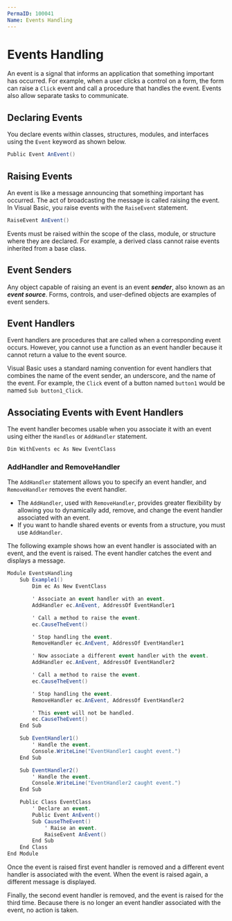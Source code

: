 ```yaml
---
PermaID: 100041
Name: Events Handling
---
```


# Events Handling

An event is a signal that informs an application that something important has occurred. For example, when a user clicks a control on a form, the form can raise a `Click` event and call a procedure that handles the event. Events also allow separate tasks to communicate. 

## Declaring Events

You declare events within classes, structures, modules, and interfaces using the `Event` keyword as shown below.

```csharp
Public Event AnEvent()
```

## Raising Events

An event is like a message announcing that something important has occurred. The act of broadcasting the message is called raising the event. In Visual Basic, you raise events with the `RaiseEvent` statement.

```csharp
RaiseEvent AnEvent()
```

Events must be raised within the scope of the class, module, or structure where they are declared. For example, a derived class cannot raise events inherited from a base class.

## Event Senders

Any object capable of raising an event is an event ***sender***, also known as an ***event source***. Forms, controls, and user-defined objects are examples of event senders.

## Event Handlers

Event handlers are procedures that are called when a corresponding event occurs. However, you cannot use a function as an event handler because it cannot return a value to the event source.

Visual Basic uses a standard naming convention for event handlers that combines the name of the event sender, an underscore, and the name of the event. For example, the `Click` event of a button named `button1` would be named `Sub button1_Click`.

## Associating Events with Event Handlers

The event handler becomes usable when you associate it with an event using either the `Handles` or `AddHandler` statement.

```csharp
Dim WithEvents ec As New EventClass
```

### AddHandler and RemoveHandler

The `AddHandler` statement allows you to specify an event handler, and `RemoveHandler` removes the event handler. 

 - The `AddHandler`, used with `RemoveHandler`, provides greater flexibility by allowing you to dynamically add, remove, and change the event handler associated with an event. 
 - If you want to handle shared events or events from a structure, you must use `AddHandler`.

The following example shows how an event handler is associated with an event, and the event is raised. The event handler catches the event and displays a message.

```csharp
Module EventsHandling
    Sub Example1()
        Dim ec As New EventClass

        ' Associate an event handler with an event.
        AddHandler ec.AnEvent, AddressOf EventHandler1

        ' Call a method to raise the event.
        ec.CauseTheEvent()

        ' Stop handling the event.
        RemoveHandler ec.AnEvent, AddressOf EventHandler1

        ' Now associate a different event handler with the event.
        AddHandler ec.AnEvent, AddressOf EventHandler2

        ' Call a method to raise the event.
        ec.CauseTheEvent()

        ' Stop handling the event.
        RemoveHandler ec.AnEvent, AddressOf EventHandler2

        ' This event will not be handled.
        ec.CauseTheEvent()
    End Sub

    Sub EventHandler1()
        ' Handle the event.
        Console.WriteLine("EventHandler1 caught event.")
    End Sub

    Sub EventHandler2()
        ' Handle the event.
        Console.WriteLine("EventHandler2 caught event.")
    End Sub

    Public Class EventClass
        ' Declare an event.
        Public Event AnEvent()
        Sub CauseTheEvent()
            ' Raise an event.
            RaiseEvent AnEvent()
        End Sub
    End Class
End Module
```

Once the event is raised first event handler is removed and a different event handler is associated with the event. When the event is raised again, a different message is displayed.

Finally, the second event handler is removed, and the event is raised for the third time. Because there is no longer an event handler associated with the event, no action is taken.

